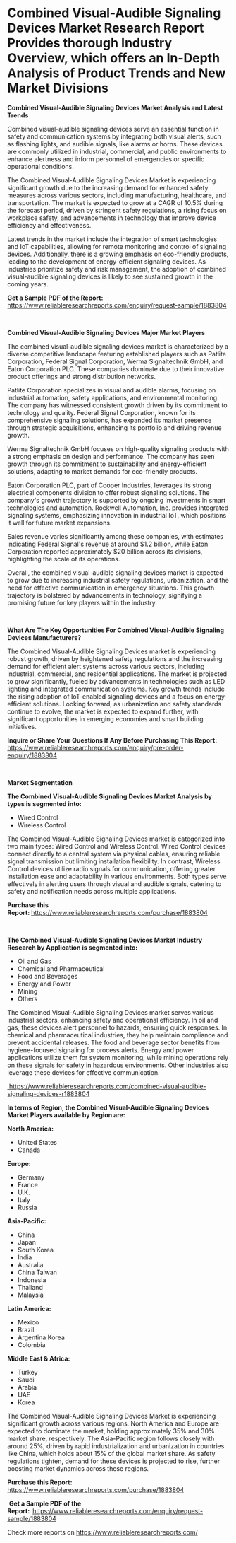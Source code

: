 <p><h1>Combined Visual-Audible Signaling Devices Market Research Report Provides thorough Industry Overview, which offers an In-Depth Analysis of Product Trends and New Market Divisions</h1></p><p><strong>Combined Visual-Audible Signaling Devices Market Analysis and Latest Trends</strong></p>
<p><p>Combined visual-audible signaling devices serve an essential function in safety and communication systems by integrating both visual alerts, such as flashing lights, and audible signals, like alarms or horns. These devices are commonly utilized in industrial, commercial, and public environments to enhance alertness and inform personnel of emergencies or specific operational conditions.</p><p>The Combined Visual-Audible Signaling Devices Market is experiencing significant growth due to the increasing demand for enhanced safety measures across various sectors, including manufacturing, healthcare, and transportation. The market is expected to grow at a CAGR of 10.5% during the forecast period, driven by stringent safety regulations, a rising focus on workplace safety, and advancements in technology that improve device efficiency and effectiveness.</p><p>Latest trends in the market include the integration of smart technologies and IoT capabilities, allowing for remote monitoring and control of signaling devices. Additionally, there is a growing emphasis on eco-friendly products, leading to the development of energy-efficient signaling devices. As industries prioritize safety and risk management, the adoption of combined visual-audible signaling devices is likely to see sustained growth in the coming years.</p></p>
<p><strong>Get a Sample PDF of the Report:&nbsp;</strong> <a href="https://www.reliableresearchreports.com/enquiry/request-sample/1883804?utm_campaign=2263&utm_medium=2&utm_source=Github&utm_content=ia&utm_term=13022025&utm_id=combined-visual-audible-signaling-devices">https://www.reliableresearchreports.com/enquiry/request-sample/1883804</a></p>
<p>&nbsp;</p>
<p><strong>Combined Visual-Audible Signaling Devices Major Market Players</strong></p>
<p><p>The combined visual-audible signaling devices market is characterized by a diverse competitive landscape featuring established players such as Patlite Corporation, Federal Signal Corporation, Werma Signaltechnik GmbH, and Eaton Corporation PLC. These companies dominate due to their innovative product offerings and strong distribution networks.</p><p>Patlite Corporation specializes in visual and audible alarms, focusing on industrial automation, safety applications, and environmental monitoring. The company has witnessed consistent growth driven by its commitment to technology and quality. Federal Signal Corporation, known for its comprehensive signaling solutions, has expanded its market presence through strategic acquisitions, enhancing its portfolio and driving revenue growth.</p><p>Werma Signaltechnik GmbH focuses on high-quality signaling products with a strong emphasis on design and performance. The company has seen growth through its commitment to sustainability and energy-efficient solutions, adapting to market demands for eco-friendly products.</p><p>Eaton Corporation PLC, part of Cooper Industries, leverages its strong electrical components division to offer robust signaling solutions. The company's growth trajectory is supported by ongoing investments in smart technologies and automation. Rockwell Automation, Inc. provides integrated signaling systems, emphasizing innovation in industrial IoT, which positions it well for future market expansions.</p><p>Sales revenue varies significantly among these companies, with estimates indicating Federal Signal's revenue at around $1.2 billion, while Eaton Corporation reported approximately $20 billion across its divisions, highlighting the scale of its operations. </p><p>Overall, the combined visual-audible signaling devices market is expected to grow due to increasing industrial safety regulations, urbanization, and the need for effective communication in emergency situations. This growth trajectory is bolstered by advancements in technology, signifying a promising future for key players within the industry.</p></p>
<p>&nbsp;</p>
<p><strong>What Are The Key Opportunities For Combined Visual-Audible Signaling Devices Manufacturers?</strong></p>
<p><p>The Combined Visual-Audible Signaling Devices market is experiencing robust growth, driven by heightened safety regulations and the increasing demand for efficient alert systems across various sectors, including industrial, commercial, and residential applications. The market is projected to grow significantly, fueled by advancements in technologies such as LED lighting and integrated communication systems. Key growth trends include the rising adoption of IoT-enabled signaling devices and a focus on energy-efficient solutions. Looking forward, as urbanization and safety standards continue to evolve, the market is expected to expand further, with significant opportunities in emerging economies and smart building initiatives.</p></p>
<p><strong>Inquire or Share Your Questions If Any Before Purchasing This Report:</strong> <a href="https://www.reliableresearchreports.com/enquiry/pre-order-enquiry/1883804?utm_campaign=2263&utm_medium=2&utm_source=Github&utm_content=ia&utm_term=13022025&utm_id=combined-visual-audible-signaling-devices">https://www.reliableresearchreports.com/enquiry/pre-order-enquiry/1883804</a></p>
<p>&nbsp;</p>
<p><strong>Market Segmentation</strong></p>
<p><strong>The Combined Visual-Audible Signaling Devices Market Analysis by types is segmented into:</strong></p>
<p><ul><li>Wired Control</li><li>Wireless Control</li></ul></p>
<p><p>The Combined Visual-Audible Signaling Devices market is categorized into two main types: Wired Control and Wireless Control. Wired Control devices connect directly to a central system via physical cables, ensuring reliable signal transmission but limiting installation flexibility. In contrast, Wireless Control devices utilize radio signals for communication, offering greater installation ease and adaptability in various environments. Both types serve effectively in alerting users through visual and audible signals, catering to safety and notification needs across multiple applications.</p></p>
<p><strong>Purchase this Report:&nbsp;</strong><a href="https://www.reliableresearchreports.com/purchase/1883804?utm_campaign=2263&utm_medium=2&utm_source=Github&utm_content=ia&utm_term=13022025&utm_id=combined-visual-audible-signaling-devices">https://www.reliableresearchreports.com/purchase/1883804</a></p>
<p>&nbsp;</p>
<p><strong>The Combined Visual-Audible Signaling Devices Market Industry Research by Application is segmented into:</strong></p>
<p><ul><li>Oil and Gas</li><li>Chemical and Pharmaceutical</li><li>Food and Beverages</li><li>Energy and Power</li><li>Mining</li><li>Others</li></ul></p>
<p><p>The Combined Visual-Audible Signaling Devices market serves various industrial sectors, enhancing safety and operational efficiency. In oil and gas, these devices alert personnel to hazards, ensuring quick responses. In chemical and pharmaceutical industries, they help maintain compliance and prevent accidental releases. The food and beverage sector benefits from hygiene-focused signaling for process alerts. Energy and power applications utilize them for system monitoring, while mining operations rely on these signals for safety in hazardous environments. Other industries also leverage these devices for effective communication.</p></p>
<p><a href="https://www.reliableresearchreports.com/combined-visual-audible-signaling-devices-r1883804?utm_campaign=2263&utm_medium=2&utm_source=Github&utm_content=ia&utm_term=13022025&utm_id=combined-visual-audible-signaling-devices">&nbsp;https://www.reliableresearchreports.com/combined-visual-audible-signaling-devices-r1883804</a></p>
<p><strong>In terms of Region, the Combined Visual-Audible Signaling Devices Market Players available by Region are:</strong></p>
<p>
    <p> <strong> North America: </strong>
        <ul>
            <li>United States</li>
            <li>Canada</li>
        </ul>
        </p> 
    <p> <strong> Europe: </strong>
        <ul>
            <li>Germany</li>
            <li>France</li>
            <li>U.K.</li>
            <li>Italy</li>
            <li>Russia</li>
        </ul>
        </p> 
    <p> <strong> Asia-Pacific: </strong>
        <ul>
            <li>China</li>
            <li>Japan</li>
            <li>South Korea</li>
            <li>India</li>
            <li>Australia</li>
            <li>China Taiwan</li>
            <li>Indonesia</li>
            <li>Thailand</li>
            <li>Malaysia</li>
        </ul>
        </p> 
    <p> <strong> Latin America: </strong>
        <ul>
            <li>Mexico</li>
            <li>Brazil</li>
            <li>Argentina Korea</li>
            <li>Colombia</li>
        </ul>
        </p> 
    <p> <strong> Middle East & Africa: </strong>
        <ul>
            <li>Turkey</li>
            <li>Saudi</li>
            <li>Arabia</li>
            <li>UAE</li>
            <li>Korea</li>
        </ul>
    </p>
    </p>
<p><p>The Combined Visual-Audible Signaling Devices Market is experiencing significant growth across various regions. North America and Europe are expected to dominate the market, holding approximately 35% and 30% market share, respectively. The Asia-Pacific region follows closely with around 25%, driven by rapid industrialization and urbanization in countries like China, which holds about 15% of the global market share. As safety regulations tighten, demand for these devices is projected to rise, further boosting market dynamics across these regions.</p></p>
<p><strong>Purchase this Report: </strong><a href="https://www.reliableresearchreports.com/purchase/1883804?utm_campaign=2263&utm_medium=2&utm_source=Github&utm_content=ia&utm_term=13022025&utm_id=combined-visual-audible-signaling-devices">https://www.reliableresearchreports.com/purchase/1883804</a></p>
<p>&nbsp;<strong>Get a Sample PDF of the Report:&nbsp;&nbsp;</strong><a href="https://www.reliableresearchreports.com/enquiry/request-sample/1883804?utm_campaign=2263&utm_medium=2&utm_source=Github&utm_content=ia&utm_term=13022025&utm_id=combined-visual-audible-signaling-devices">https://www.reliableresearchreports.com/enquiry/request-sample/1883804</a></p>
<p><strong></strong></p>
<p>Check more reports on <a href="https://www.reliableresearchreports.com/?utm_campaign=2263&utm_medium=2&utm_source=Github&utm_content=ia&utm_term=13022025&utm_id=combined-visual-audible-signaling-devices">https://www.reliableresearchreports.com/</a></p>